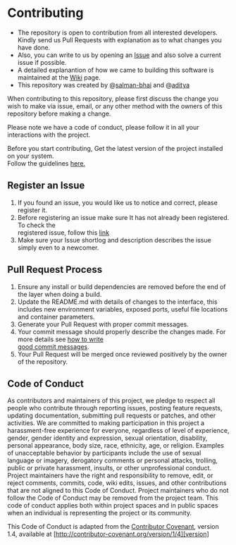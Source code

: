 # Contributing

- The repository is open to contribution from all interested developers. Kindly send us Pull Requests with explanation as to what changes you have done.
- Also, you can write to us by opening an [Issue](https://github.com/salman-bhai/E-Manager/issues) and also solve a current issue if possible.
- A detailed explanantion of how we came to building this software is maintained at the [Wiki](https://github.com/salman-bhai/E-Manager/wiki) page.
- This repository was created by @[salman-bhai](https://github.com/salman-bhai) and @[aditya](https://github.com/aditya5558)

When contributing to this repository, please first discuss the change you wish to make via issue,
email, or any other method with the owners of this repository before making a change. 

Please note we have a code of conduct, please follow it in all your interactions with the project.

Before you start contributing, Get the latest version of the project installed on your system.  
Follow the guidelines [here.](https://github.com/salman-bhai/E-Manager/blob/master/README.md)

## Register an Issue

1. If you found an issue, you would like us to notice and correct, please register it.  
2. Before registering an issue make sure It has not already been registered. To check the  
   registered issue, follow this [link](https://github.com/salman-bhai/E-Manager/issues)  
3. Make sure your Issue shortlog and description describes the issue simply even to a newcomer.

## Pull Request Process

1. Ensure any install or build dependencies are removed before the end of the layer when doing a 
   build.
2. Update the README.md with details of changes to the interface, this includes new environment 
   variables, exposed ports, useful file locations and container parameters.
3. Generate your Pull Request with proper commit messages.  
4. Your commit message should properly describe the changes made. For more details see [how to write  
   good commit messages](https://gist.github.com/josh/539516).
5. Your Pull Request will be merged once reviewed positively by the owner of the repository.

## Code of Conduct

As contributors and maintainers of this project, we pledge to respect all people who contribute through reporting issues, posting feature requests, updating documentation, submitting pull requests or patches, and other activities.
We are committed to making participation in this project a harassment-free experience for everyone, regardless of level of experience, gender, gender identity and expression, sexual orientation, disability, personal appearance, body size, race, ethnicity, age, or religion.
Examples of unacceptable behavior by participants include the use of sexual language or imagery, derogatory comments or personal attacks, trolling, public or private harassment, insults, or other unprofessional conduct.
Project maintainers have the right and responsibility to remove, edit, or reject comments, commits, code, wiki edits, issues, and other contributions that are not aligned to this Code of Conduct. Project maintainers who do not follow the Code of Conduct may be removed from the project team.
This code of conduct applies both within project spaces and in public spaces when an individual is representing the project or its community.

This Code of Conduct is adapted from the [Contributor Covenant][homepage], version 1.4,
available at [http://contributor-covenant.org/version/1/4][version]

[homepage]: http://contributor-covenant.org
[version]: http://contributor-covenant.org/version/1/4/